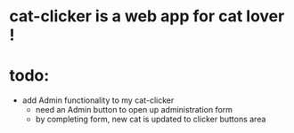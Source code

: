 # cat-clicker is a web app for cat lover !


# todo:
* add Admin functionality to my cat-clicker
    * need an Admin button to open up administration form
    * by completing form, new cat is updated to clicker buttons area
